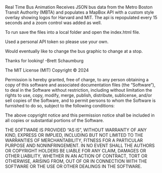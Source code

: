 Real Time Bus Animation
Receives JSON bus data from the Metro Boston Transit Authority (MBTA) and populates a MapBox API with a custom style overlay showing logos for Harvard and MIT.  The api is repopulated every 15 seconds and a zoom control was added as well.

To run save the files into a local folder and open the index.html file.

Used a personal API token so please use your own.

Would eventually like to change the bus graphic to change at a stop.

Thanks for looking!
-Brett Schaumburg

The MIT License (MIT)
Copyright © 2024 <copyright holders>

Permission is hereby granted, free of charge, to any person obtaining a copy of this software and associated documentation files (the “Software”), to deal in the Software without restriction, including without limitation the rights to use, copy, modify, merge, publish, distribute, sublicense, and/or sell copies of the Software, and to permit persons to whom the Software is furnished to do so, subject to the following conditions:

The above copyright notice and this permission notice shall be included in all copies or substantial portions of the Software.

THE SOFTWARE IS PROVIDED “AS IS”, WITHOUT WARRANTY OF ANY KIND, EXPRESS OR IMPLIED, INCLUDING BUT NOT LIMITED TO THE WARRANTIES OF MERCHANTABILITY, FITNESS FOR A PARTICULAR PURPOSE AND NONINFRINGEMENT. IN NO EVENT SHALL THE AUTHORS OR COPYRIGHT HOLDERS BE LIABLE FOR ANY CLAIM, DAMAGES OR OTHER LIABILITY, WHETHER IN AN ACTION OF CONTRACT, TORT OR OTHERWISE, ARISING FROM, OUT OF OR IN CONNECTION WITH THE SOFTWARE OR THE USE OR OTHER DEALINGS IN THE SOFTWARE.
